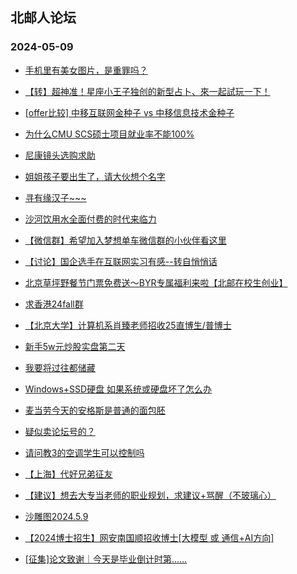 ## 北邮人论坛 
### 2024-05-09

+ [手机里有美女图片，是重罪吗？](https://bbs.byr.cn/article/Feeling/3207116)

+ [【转】超神准！星座小王子独创的新型占卜、來一起試玩一下！](https://bbs.byr.cn/article/Constellations/326533)

+ [[offer比较] 中移互联网金种子 vs 中移信息技术金种子](https://bbs.byr.cn/article/Job/2211642)

+ [为什么CMU SCS硕士项目就业率不能100%](https://bbs.byr.cn/article/GoAbroad/397402)

+ [尼康镜头选购求助](https://bbs.byr.cn/article/Photo/278061)

+ [姐姐孩子要出生了，请大伙想个名字](https://bbs.byr.cn/article/Talking/6416721)

+ [寻有缘汉子~~~](https://bbs.byr.cn/article/Friends/2052950)

+ [沙河饮用水全面付费的时代来临力](https://bbs.byr.cn/article/Picture/3361823)

+ [【微信群】希望加入梦想单车微信群的小伙伴看这里](https://bbs.byr.cn/article/Cycling/174113)

+ [【讨论】国企选手在互联网实习有感--转自悄悄话](https://bbs.byr.cn/article/WorkLife/1214250)

+ [北京草坪野餐节门票免费送～BYR专属福利来啦【北邮在校生创业】](https://bbs.byr.cn/article/Entrepreneurship/30708)

+ [求香港24fall群](https://bbs.byr.cn/article/GoAbroad/396435)

+ [【北京大学】计算机系肖臻老师招收25直博生/普博士](https://bbs.byr.cn/article/AimGraduate/1229921)

+ [新手5w元炒股实盘第二天](https://bbs.byr.cn/article/Picture/3361914)

+ [我要将过往都储藏](https://bbs.byr.cn/article/KaraOK/111125)

+ [Windows+SSD硬盘 如果系统或硬盘坏了怎么办](https://bbs.byr.cn/article/Notebook/183798)

+ [麦当劳今天的安格斯是普通的面包胚](https://bbs.byr.cn/article/Food/526091)

+ [疑似卖论坛号的？](https://bbs.byr.cn/article/Picture/3361864)

+ [请问教3的空调学生可以控制吗](https://bbs.byr.cn/article/Talking/6417017)

+ [【上海】代好兄弟征友](https://bbs.byr.cn/article/Friends/2053021)

+ [【建议】想去大专当老师的职业规划，求建议+骂醒（不玻璃心）](https://bbs.byr.cn/article/WorkLife/1214345)

+ [沙雕图2024.5.9](https://bbs.byr.cn/article/Picture/3361949)

+ [【2024博士招生】网安南国顺招收博士[大模型 或 通信+AI方向]](https://bbs.byr.cn/article/AimGraduate/1219105)

+ [[征集]论文致谢｜今天是毕业倒计时第……](https://bbs.byr.cn/article/Picture/3361965)

